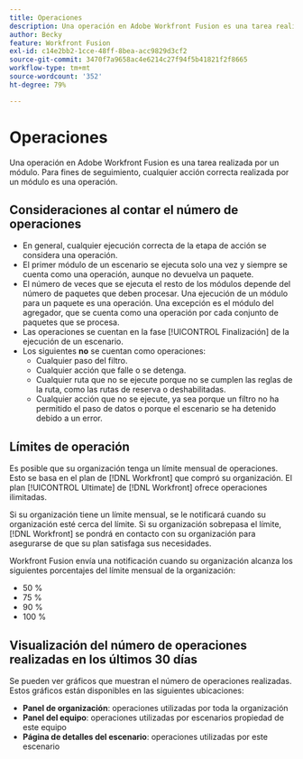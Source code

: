 ```yaml
---
title: Operaciones
description: Una operación en Adobe Workfront Fusion es una tarea realizada por un módulo. Para fines de seguimiento, cualquier acción correcta realizada por un módulo es una operación.
author: Becky
feature: Workfront Fusion
exl-id: c14e2bb2-1cce-48ff-8bea-acc9829d3cf2
source-git-commit: 3470f7a9658ac4e6214c27f94f5b41821f2f8665
workflow-type: tm+mt
source-wordcount: '352'
ht-degree: 79%

---
```


# Operaciones

Una operación en Adobe Workfront Fusion es una tarea realizada por un módulo. Para fines de seguimiento, cualquier acción correcta realizada por un módulo es una operación.

## Consideraciones al contar el número de operaciones

* En general, cualquier ejecución correcta de la etapa de acción se considera una operación.
* El primer módulo de un escenario se ejecuta solo una vez y siempre se cuenta como una operación, aunque no devuelva un paquete.
* El número de veces que se ejecuta el resto de los módulos depende del número de paquetes que deben procesar.  Una ejecución de un módulo para un paquete es una operación. Una excepción es el módulo del agregador, que se cuenta como una operación por cada conjunto de paquetes que se procesa.
* Las operaciones se cuentan en la fase [!UICONTROL Finalización] de la ejecución de un escenario.
* Los siguientes **no** se cuentan como operaciones:
   * Cualquier paso del filtro.
   * Cualquier acción que falle o se detenga.
   * Cualquier ruta que no se ejecute porque no se cumplen las reglas de la ruta, como las rutas de reserva o deshabilitadas.
   * Cualquier acción que no se ejecute, ya sea porque un filtro no ha permitido el paso de datos o porque el escenario se ha detenido debido a un error.

## Límites de operación

Es posible que su organización tenga un límite mensual de operaciones. Esto se basa en el plan de [!DNL Workfront] que compró su organización. El plan [!UICONTROL Ultimate] de [!DNL Workfront] ofrece operaciones ilimitadas.

Si su organización tiene un límite mensual, se le notificará cuando su organización esté cerca del límite. Si su organización sobrepasa el límite, [!DNL Workfront] se pondrá en contacto con su organización para asegurarse de que su plan satisfaga sus necesidades.

Workfront Fusion envía una notificación cuando su organización alcanza los siguientes porcentajes del límite mensual de la organización:

* 50 %
* 75 %
* 90 %
* 100 %

## Visualización del número de operaciones realizadas en los últimos 30 días

Se pueden ver gráficos que muestran el número de operaciones realizadas. Estos gráficos están disponibles en las siguientes ubicaciones:

* **Panel de organización**: operaciones utilizadas por toda la organización
* **Panel del equipo**: operaciones utilizadas por escenarios propiedad de este equipo
* **Página de detalles del escenario**: operaciones utilizadas por este escenario
